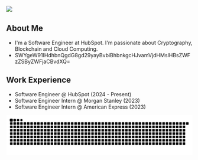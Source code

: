 ![](https://komarev.com/ghpvc/?username=d4jl&style=for-the-badge)

<h2>About Me</h2>

- I'm a Software Engineer at HubSpot. I'm passionate about Cryptography, Blockchain and Cloud Computing. 
- SWYgeW91IHdhbnQgdG8gd29yayBvbiBhbnkgcHJvamVjdHMsIHBsZWFzZSByZWFjaCBvdXQ=

<h2>Work Experience</h2>

- Software Engineer @ HubSpot (2024 - Present)
- Software Engineer Intern @ Morgan Stanley (2023)
- Software Engineer Intern @ American Express (2023)

<div align="center">
  <img  src="https://github.com/d4jl/d4jl/blob/output/github-contribution-grid-snake-dark.svg"
       alt="snake" /></a>
</div>
